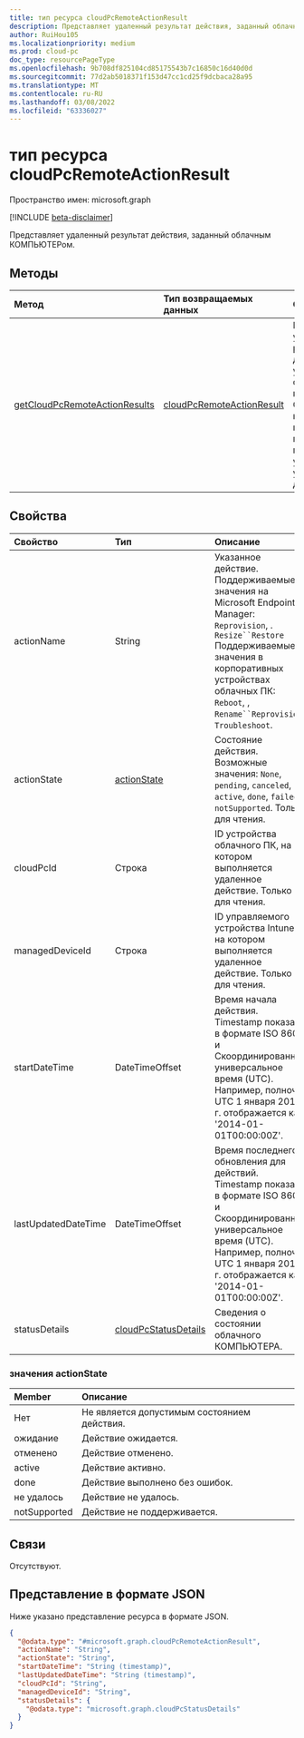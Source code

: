 ```yaml
---
title: тип ресурса cloudPcRemoteActionResult
description: Представляет удаленный результат действия, заданный облачным КОМПЬЮТЕРом.
author: RuiHou105
ms.localizationpriority: medium
ms.prod: cloud-pc
doc_type: resourcePageType
ms.openlocfilehash: 9b708df825104cd85175543b7c16850c16d40d0d
ms.sourcegitcommit: 77d2ab5018371f153d47cc1cd25f9dcbaca28a95
ms.translationtype: MT
ms.contentlocale: ru-RU
ms.lasthandoff: 03/08/2022
ms.locfileid: "63336027"
---
```

# <a name="cloudpcremoteactionresult-resource-type"></a>тип ресурса cloudPcRemoteActionResult

Пространство имен: microsoft.graph

[!INCLUDE [beta-disclaimer](../../includes/beta-disclaimer.md)]

Представляет удаленный результат действия, заданный облачным КОМПЬЮТЕРом.

## <a name="methods"></a>Методы

|Метод|Тип возвращаемых данных|Описание|
|:---|:---|:---|
|[getCloudPcRemoteActionResults](../api/manageddevice-getcloudpcremoteactionresults.md)|[cloudPcRemoteActionResult](../resources/cloudpcremoteactionresult.md)|Проверьте удаленные результаты действий, указанные на облачном компьютере. Облачный компьютер поддерживает повторное и повторное управление удаленными действиями.|

## <a name="properties"></a>Свойства

|Свойство|Тип|Описание|
|:---|:---|:---|
|actionName|String|Указанное действие. Поддерживаемые значения на Microsoft Endpoint Manager: `Reprovision`, . `Resize``Restore` Поддерживаемые значения в корпоративных устройствах облачных ПК: `Reboot`, , `Rename``Reprovision`, `Troubleshoot`.|
|actionState|[actionState](#actionstate-values)|Состояние действия. Возможные значения: `None`, `pending`, `canceled`, `active`, `done`, `failed`, `notSupported`. Только для чтения.|
|cloudPcId|Строка|ID устройства облачного ПК, на котором выполняется удаленное действие. Только для чтения.|
|managedDeviceId|Строка|ID управляемого устройства Intune, на котором выполняется удаленное действие. Только для чтения.|
|startDateTime|DateTimeOffset|Время начала действия. Timestamp показан в формате ISO 8601 и Скоординированное универсальное время (UTC). Например, полночь UTC 1 января 2014 г. отображается как '2014-01-01T00:00:00Z'.|
|lastUpdatedDateTime|DateTimeOffset|Время последнего обновления для действий. Timestamp показан в формате ISO 8601 и Скоординированное универсальное время (UTC). Например, полночь UTC 1 января 2014 г. отображается как '2014-01-01T00:00:00Z'.|
|statusDetails|[cloudPcStatusDetails](../resources/cloudpcStatusDetails.md)|Сведения о состоянии облачного КОМПЬЮТЕРА. |

### <a name="actionstate-values"></a>значения actionState

|Member|Описание|
|:---|:---|
|Нет|Не является допустимым состоянием действия.|
|ожидание|Действие ожидается.|
|отменено|Действие отменено.|
|active|Действие активно.|
|done|Действие выполнено без ошибок.|
|не удалось|Действие не удалось.|
|notSupported|Действие не поддерживается.|

## <a name="relationships"></a>Связи

Отсутствуют.

## <a name="json-representation"></a>Представление в формате JSON

Ниже указано представление ресурса в формате JSON.
<!-- {
  "blockType": "resource",
  "@odata.type": "microsoft.graph.cloudPcRemoteActionResult"
}
-->

``` json
{
  "@odata.type": "#microsoft.graph.cloudPcRemoteActionResult",
  "actionName": "String",
  "actionState": "String",
  "startDateTime": "String (timestamp)",
  "lastUpdatedDateTime": "String (timestamp)",
  "cloudPcId": "String",
  "managedDeviceId": "String",
  "statusDetails": {
    "@odata.type": "microsoft.graph.cloudPcStatusDetails"
  }
}
```
